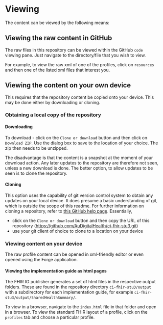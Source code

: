 # Viewing
The content can be viewed by the following means:

## Viewing the raw content in GitHub
The raw files in this repository can be viewed within the GitHub `code` viewing pane. Just navigate to the directory/file that you wish to view. 

For example, to view the raw xml of one of the profiles, click on `resources` and then one of the listed xml files that interest you.

## Viewing the content on your own device
This requires that the repository content be copied onto your device. This may be done either by downloading or cloning.

### Obtaining a local copy of the repository

#### Downloading
To download - click on the `Clone or download` button and then click on `Download ZIP`. Use the dialog box to save to the location of your choice. The zip then needs to be unzipped.

The disadvantage is that the content is a snapshot at the moment of your download action. Any later updates to the repository are therefore not seen, unless a new download is done. The better option, to allow updates to be seen is to clone the repository.

#### Cloning
This option uses the capability of git version control system to obtain any updates on your local device. It does presume a basic understanding of git, which is outside the scope of this readme. For further information on cloning a repository, refer to [this GitHub help page](https://help.github.com/en/articles/cloning-a-repository). Essentially, 
* click on the `Clone or download` button and then copy the URL of this repository (https://github.com/AuDigitalHealth/ci-fhir-stu3.git)
* use your git client of choice to clone to a location on your device

### Viewing content on your device
The raw profile content can be opened in xml-friendly editor or even opened using the Forge application.

#### Viewing the implementation guide as html pages
The FHIR IG publisher generates a set of html files in the respective output folders. These are found in the repository directory `ci-fhir-stu3/output` with a subdirectory for each implementation guide, for example `ci-fhir-stu3/output/SharedHealthSummary/`.

To view in a browser, navigate to the `index.html` file in that folder and open in a browser. To view the standard FHIR layout of a profile, click on the `profiles` tab and choose a particular profile.